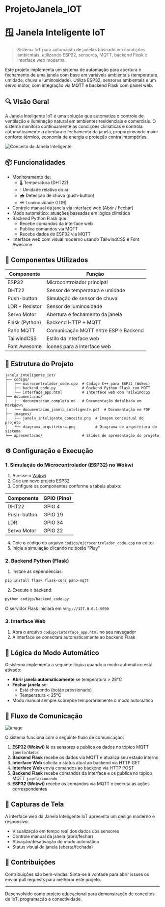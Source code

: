# ProjetoJanela_IOT
# 🪟 Janela Inteligente IoT

> Sistema IoT para automação de janelas baseado em condições ambientais, utilizando ESP32, sensores, MQTT, backend Flask e interface web moderna.

Este projeto implementa um sistema de automação para abertura e fechamento de uma janela com base em variáveis ambientais (temperatura, umidade, chuva e luminosidade). Utiliza ESP32, sensores ambientais e um servo motor, com integração via MQTT e backend Flask com painel web.

## 🔍 Visão Geral

A Janela Inteligente IoT é uma solução que automatiza o controle de ventilação e iluminação natural em ambientes residenciais e comerciais. O sistema monitora continuamente as condições climáticas e controla automaticamente a abertura e fechamento da janela, proporcionando maior conforto térmico, economia de energia e proteção contra intempéries.

![Conceito da Janela Inteligente](imagens/janela_inteligente_conceito.png)

## 📦 Funcionalidades

- Monitoramento de:
  - 🌡️ Temperatura (DHT22)
  - 💧 Umidade relativa do ar
  - 🌧️ Detecção de chuva (push-button)
  - ☀️ Luminosidade (LDR)
- Controle manual da janela via interface web (Abrir / Fechar)
- Modo automático: atuações baseadas em lógica climática
- Backend Python Flask que:
  - Recebe comandos da interface web
  - Publica comandos via MQTT
  - Recebe dados do ESP32 via MQTT
- Interface web com visual moderno usando TailwindCSS e Font Awesome

## 🧰 Componentes Utilizados

| Componente         | Função                             |
|--------------------|------------------------------------|
| ESP32              | Microcontrolador principal         |
| DHT22              | Sensor de temperatura e umidade    |
| Push-button        | Simulação de sensor de chuva       |
| LDR + Resistor     | Sensor de luminosidade             |
| Servo Motor        | Abertura e fechamento da janela    |
| Flask (Python)     | Backend HTTP + MQTT                |
| Paho MQTT          | Comunicação MQTT entre ESP e Backend |
| TailwindCSS        | Estilo da interface web            |
| Font Awesome       | Ícones para a interface web        |

## 📁 Estrutura do Projeto

```
janela_inteligente_iot/
├── codigo/
│   ├── microcontrolador_code.cpp  # Código C++ para ESP32 (Wokwi)
│   ├── backend_code.py            # Backend Python Flask com MQTT
│   └── interface_app.html         # Interface web com TailwindCSS
├── documentacao/
│   ├── documentacao_completa.md   # Documentação detalhada em Markdown
│   └── documentacao_janela_inteligente.pdf  # Documentação em PDF
├── imagens/
│   ├── janela_inteligente_conceito.png  # Imagem conceitual do projeto
│   └── diagrama_arquitetura.png         # Diagrama de arquitetura do sistema
└── apresentacao/                  # Slides de apresentação do projeto
```

## ⚙️ Configuração e Execução

### 1. Simulação do Microcontrolador (ESP32) no Wokwi

1. Acesse o [Wokwi](https://wokwi.com/)
2. Crie um novo projeto ESP32
3. Configure os componentes conforme a tabela abaixo:

| Componente     | GPIO (Pino) |
|----------------|-------------|
| DHT22          | GPIO 4      |
| Push-button    | GPIO 19     |
| LDR            | GPIO 34     |
| Servo Motor    | GPIO 22     |

4. Cole o código do arquivo `codigo/microcontrolador_code.cpp` no editor
5. Inicie a simulação clicando no botão "Play"

### 2. Backend Python (Flask)

1. Instale as dependências:
```bash
pip install flask flask-cors paho-mqtt
```

2. Execute o backend:
```bash
python codigo/backend_code.py
```

O servidor Flask iniciará em `http://127.0.0.1:5000`

### 3. Interface Web

1. Abra o arquivo `codigo/interface_app.html` no seu navegador
2. A interface se conectará automaticamente ao backend Flask

## 🧠 Lógica do Modo Automático

O sistema implementa a seguinte lógica quando o modo automático está ativado:

- **Abrir janela automaticamente** se temperatura > 28°C
- **Fechar janela** se:
  - Está chovendo (botão pressionado)
  - Temperatura < 25°C
- Modo manual sempre sobrepõe temporariamente o modo automático

## 🔄 Fluxo de Comunicação

![image](https://github.com/user-attachments/assets/d2122443-c427-4a17-9ad5-2b5a6f4880e8)


O sistema funciona com o seguinte fluxo de comunicação:

1. **ESP32 (Wokwi)** lê os sensores e publica os dados no tópico MQTT `janela/dados`
2. **Backend Flask** recebe os dados via MQTT e atualiza seu estado interno
3. **Interface Web** solicita o status atual ao backend via HTTP GET
4. **Interface Web** envia comandos ao backend via HTTP POST
5. **Backend Flask** recebe comandos da interface e os publica no tópico MQTT `janela/comando`
6. **ESP32 (Wokwi)** recebe os comandos via MQTT e executa as ações correspondentes

## 📸 Capturas de Tela

A interface web da Janela Inteligente IoT apresenta um design moderno e responsivo:

- Visualização em tempo real dos dados dos sensores
- Controle manual da janela (abrir/fechar)
- Ativação/desativação do modo automático
- Status visual da janela (aberta/fechada)

## 🤝 Contribuições

Contribuições são bem-vindas! Sinta-se à vontade para abrir issues ou enviar pull requests para melhorar este projeto.

---

Desenvolvido como projeto educacional para demonstração de conceitos de IoT, programação e conectividade.
